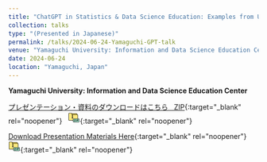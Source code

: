 ```yaml
---
title: "ChatGPT in Statistics & Data Science Education: Examples from US Universities"
collection: talks
type: "(Presented in Japanese)"
permalink: /talks/2024-06-24-Yamaguchi-GPT-talk
venue: "Yamaguchi University: Information and Data Science Education Center"
date: 2024-06-24
location: "Yamaguchi, Japan"
---
```


<style>
  hr {
    height: 2px;
    background-color: #E5E4E2;
    border: none;
  }

  .no-italics {
      font-style: normal;   
  }
</style>

<b>
Yamaguchi University: Information and Data Science Education Center
</b>

[プレゼンテーション・資料のダウンロードはこちら &nbsp; ZIP](){:target="_blank" rel="noopener"} &nbsp; [![alt text](/files/zip_24.png)](){:target="_blank" rel="noopener"}  

[Download Presentation Materials Here](){:target="_blank" rel="noopener"} &nbsp; [![alt text](/files/zip_24.png)](){:target="_blank" rel="noopener"}  
